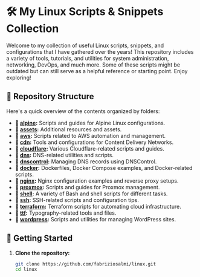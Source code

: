 # 🛠️ My Linux Scripts & Snippets Collection

Welcome to my collection of useful Linux scripts, snippets, and configurations that I have gathered over the years! This repository includes a variety of tools, tutorials, and utilities for system administration, networking, DevOps, and much more. Some of these scripts might be outdated but can still serve as a helpful reference or starting point. Enjoy exploring!

## 📂 Repository Structure

Here's a quick overview of the contents organized by folders:

- **📁 [alpine](./alpine/):** Scripts and guides for Alpine Linux configurations.
- **📁 [assets](./assets/):** Additional resources and assets.
- **📁 [aws](./aws/):** Scripts related to AWS automation and management.
- **📁 [cdn](./cdn/):** Tools and configurations for Content Delivery Networks.
- **📁 [cloudflare](./cloudflare/):** Various Cloudflare-related scripts and guides.
- **📁 [dns](./dns/):** DNS-related utilities and scripts.
- **📁 [dnscontrol](./dnscontrol/):** Managing DNS records using DNSControl.
- **📁 [docker](./docker/):** Dockerfiles, Docker Compose examples, and Docker-related scripts.
- **📁 [nginx](./nginx/):** Nginx configuration examples and reverse proxy setups.
- **📁 [proxmox](./proxmox/):** Scripts and guides for Proxmox management.
- **📁 [shell](./shell/):** A variety of Bash and shell scripts for different tasks.
- **📁 [ssh](./ssh/):** SSH-related scripts and configuration tips.
- **📁 [terraform](./terraform/):** Terraform scripts for automating cloud infrastructure.
- **📁 [ttf](./ttf/):** Typography-related tools and files.
- **📁 [wordpress](./wordpress/):** Scripts and utilities for managing WordPress sites.

## 🚀 Getting Started

1. **Clone the repository:**
   ```bash
   git clone https://github.com/fabriziosalmi/linux.git
   cd linux
   ```
